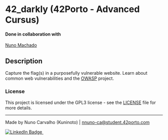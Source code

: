# 42_darkly (42Porto - Advanced Cursus)  

#### Done in collaboration with  
[Nuno Machado](https://github.com/nunom4chado)  

## Description  

Capture the flag(s) in a purposefully vulnerable website. Learn about common web vulnerabilities and the [OWASP](https://owasp.org/) project.  

### License  

This project is licensed under the GPL3 license - see the [LICENSE](LICENSE) file for more details.  

---
Made by Nuno Carvalho (Kuninoto) | nnuno-ca@student.42porto.com  
<div id="badge"> <a href="https://www.linkedin.com/in/nuno-carvalho-218822247"/> <img src="https://img.shields.io/badge/LinkedIn-blue?style=for-the-badge&logo=linkedin&logoColor=white" alt="LinkedIn Badge"/>&nbsp;
